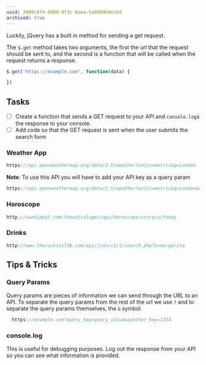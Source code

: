```yaml
---
uuid: 3980c9f4-6089-4f3c-8aea-5a8094b8ecbd
archived: true
---
```


<!-- Make sure how you explain that it will be asynchronous -->

Luckily, jQuery has a built in method for sending a get request.

The `$.get` method takes two arguments, the first the url that the request should be sent to,
and the second is a function that will be called when the request returns a response.

```javascript
$.get('https://example.com', function(data) {

})
```

## Tasks

- [ ] Create a function that sends a GET request to your API and `console.log`s the response to your console.
- [ ] Add code so that the GET request is sent when the user submits the search form

### Weather App

```javascript
https://api.openweathermap.org/data/2.5/weather?units=metric&q=London
```

**Note**: To use this API you will have to add your API key as a query param

```javascript
https://api.openweathermap.org/data/2.5/weather?units=metric&q=London&API_KEY=1234
```
### Horoscope

```javascript
http://sandipbgt.com/theastrologer/api/horoscope/scorpio/today
```

### Drinks

```javascript
http://www.thecocktaildb.com/api/json/v1/1/search.php?s=margarita
```


## Tips & Tricks


### Query Params
Query params are pieces of information we can send through the URL to an API. To separate the query params
from the rest of the url we use `?` and to separate the query params themselves, the `&` symbol.

```javascript
  https://example.com?query_key=query_value&another_key=1234
```

### console.log

This is useful for debugging purposes. Log out the response from your API so you can see what information is provided.
